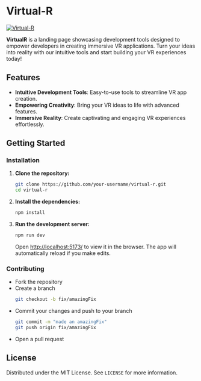 # Virtual-R

[![Virtual-R](./public/virtualr.png)]()

**VirtualR** is a landing page showcasing development tools designed to empower developers in creating immersive VR applications. Turn your ideas into reality with our intuitive tools and start building your VR experiences today!

## Features

- **Intuitive Development Tools**: Easy-to-use tools to streamline VR app creation.
- **Empowering Creativity**: Bring your VR ideas to life with advanced features.
- **Immersive Reality**: Create captivating and engaging VR experiences effortlessly.

## Getting Started

### Installation

1. **Clone the repository:**

   ```bash
   git clone https://github.com/your-username/virtual-r.git
   cd virtual-r
   ```

2. **Install the dependencies:**

   ```bash
   npm install
   ```

3. **Run the development server:**
   ```bash
   npm run dev
   ```
   Open [http://localhost:5173/](http://localhost:5173) to view it in the browser. The app will automatically reload if you make edits.

### Contributing

- Fork the repository
- Create a branch
  ```bash
  git checkout -b fix/amazingFix
  ```
- Commit your changes and push to your branch
  ```bash
  git commit -m "made an amazingFix"
  git push origin fix/amazingFix
  ```
- Open a pull request

## License

Distributed under the MIT License. See `LICENSE` for more information.
